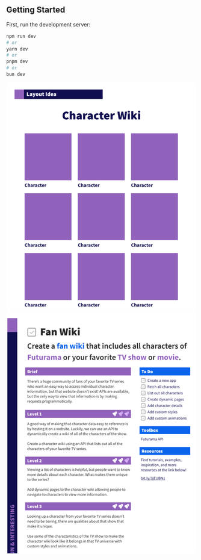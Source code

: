 ## Getting Started

First, run the development server:

```bash
npm run dev
# or
yarn dev
# or
pnpm dev
# or
bun dev
```

![Alt text](Layout.png) 
![Alt text](Requirements.png)